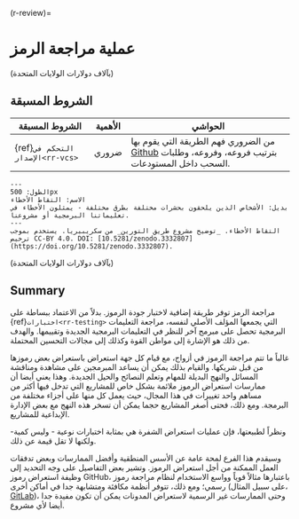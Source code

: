 (r-review)=
# عملية مراجعة الرمز

(بآلاف دولارات الولايات المتحدة)
## الشروط المسبقة

| الشروط المسبقة                         | الأهمية | الحواشي                                                                                                               |
| -------------------------------------- | ------- | --------------------------------------------------------------------------------------------------------------------- |
| {ref}`التحكم في الإصدار<rr-vcs>` | ضروري   | من الضروري فهم الطريقة التي يقوم بها [Github](https://github.com) بترتيب فروعه، وفروعه، وطلبات السحب داخل المستودعات. |

```{figure} ../figures/bug-catching.jpg
---
الطول: 500px
الاسم: التقاط الأخطاء
بديل: الأشخاص الذين يلحقون بحشرات مختلفة بطرق مختلفة - يمثلون الأخطاء في تعليماتنا البرمجية أو مشروعنا.
---
التقاط الأخطاء. _توضيح مشروع طريق التورين_ من سكريبيريا. يستخدم بموجب ترخيص CC-BY 4.0. DOI: [10.5281/zenodo.3332807] (https://doi.org/10.5281/zenodo.3332807).
```

(بآلاف دولارات الولايات المتحدة)
## Summary

مراجعة الرمز توفر طريقة إضافية لاختبار جودة الرموز. بدلاً من الاعتماد ببساطة على {ref}`اختبارات<rr-testing>` التي يجمعها المؤلف الأصلي لنفسه، مراجعة التعليمات البرمجية تحصل على مبرمج آخر للنظر في التعليمات البرمجية الجديدة وتقييمها. والهدف من ذلك هو الإشارة إلى مواطن القوة وكذلك إلى مجالات التحسين المحتملة.

غالباً ما تتم مراجعة الرموز في أزواج، مع قيام كل جهة استعراض باستعراض بعض رموزها من قبل شريكها. والقيام بذلك يمكن أن يساعد المبرمجين على مشاهدة ومناقشة المسائل والنهج البديلة للمهام وتعلم النصائح والحيل الجديدة. وهذا يعني أيضا أن ممارسات استعراض الرموز ملائمة بشكل خاص للمشاريع التي تدخل فيها أكثر من مساهم واحد تغييرات في هذا المجال، حيث يعمل كل منها على أجزاء مختلفة من البرمجة. ومع ذلك، فحتى أصغر المشاريع حجما يمكن أن تسخر هذه النهج مع بعض الإدارة الإبداعية للمشاريع.

ونظراً لطبيعتها، فإن عمليات استعراض الشفرة هي بمثابة اختبارات نوعية - وليس كمية- ولكنها لا تقل قيمة عن ذلك.

وسيقدم هذا الفرع لمحة عامة عن الأسس المنطقية وأفضل الممارسات وبعض تدفقات العمل الممكنة من أجل استعراض الرموز. وتشير بعض التفاصيل على وجه التحديد إلى وظيفة استعراض رموز GitHub، باعتبارها مثالاً قوياً وواسع الاستخدام لنظام مراجعة رموز رسمي؛ ومع ذلك، تتوفر أنظمة مكافئة ومتشابهة جدا في أماكن أخرى (على سبيل المثال، [GitLab](https://about.gitlab.com))، وحتى الممارسات غير الرسمية لاستعراض المدونات يمكن أن تكون مفيدة جدا أيضا لأي مشروع.
